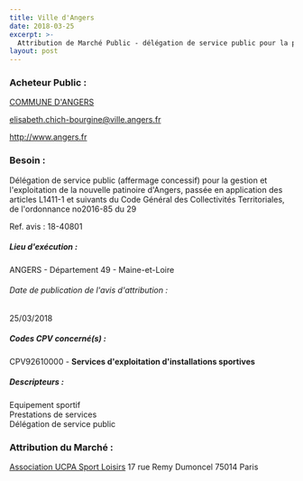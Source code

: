 ```yaml
---
title: Ville d'Angers
date: 2018-03-25
excerpt: >-
  Attribution de Marché Public - délégation de service public pour la patinoire d'angers
layout: post
---
```


### Acheteur Public : 
<a href="/acheteur-135/siren-214900078"> COMMUNE D'ANGERS</a><br/>



elisabeth.chich-bourgine@ville.angers.fr


http://www.angers.fr
### Besoin :

Délégation de service public (affermage concessif) pour la gestion et l'exploitation de la nouvelle patinoire d'Angers, passée en application des articles L1411-1 et suivants du Code Général des Collectivités Territoriales, de l'ordonnance no2016-85 du 29

Ref. avis : 18-40801


##### Lieu d'exécution :

ANGERS - Département 49 - Maine-et-Loire

###### Date de publication de l'avis d'attribution : 
25/03/2018

##### Codes CPV concerné(s) :
CPV92610000 - **Services d'exploitation d'installations sportives** <br/>

##### Descripteurs :
Equipement sportif <br/>
Prestations de services <br/>
Délégation de service public <br/>

### Attribution du Marché :
<a href="/entreprise-577/siren-808022321"> Association UCPA Sport Loisirs</a>    17 rue Remy Dumoncel 75014 Paris <br/>
